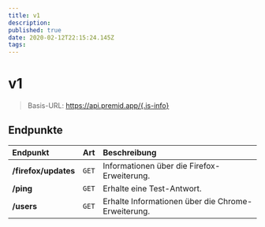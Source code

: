 ```yaml
---
title: v1
description:
published: true
date: 2020-02-12T22:15:24.145Z
tags:
---
```


# v1

> Basis-URL: https://api.premid.app/{.is-info}


## Endpunkte

<table>
  <thead>
    <tr>
      <th style="text-align:left">Endpunkt</th>
      <th style="text-align:left">Art</th>
      <th style="text-align:left">Beschreibung</th>
    </tr>
  </thead>
  <tbody>
    <tr>
      <td style="text-align:left"><b>/firefox/updates</b>
      </td>
      <td style="text-align:left"><code>GET</code></td>
      <td style="text-align:left">Informationen über die Firefox-Erweiterung.</td>
    </tr>
    <tr>
      <td style="text-align:left"><b>/ping</b>
      </td>
      <td style="text-align:left"><code>GET</code></td>
      <td style="text-align:left">Erhalte eine Test-Antwort.</td>
    </tr>
    <tr>
      <td style="text-align:left"><b>/users</b>
      </td>
      <td style="text-align:left"><code>GET</code></td>
      <td style="text-align:left">Erhalte Informationen über die Chrome-Erweiterung.</td>
    </tr>
  </tbody>
</table>

